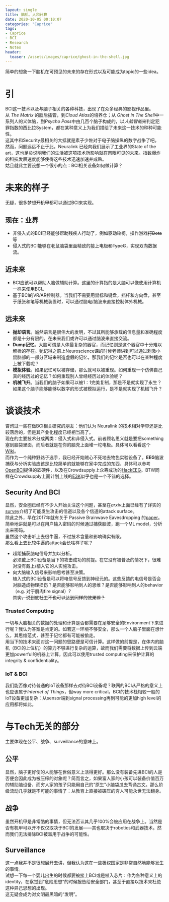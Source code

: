 ```yaml
---
layout: single
title: 脑机、人和计算
date: 2020-10-05 00:10:07
categories: "Caprice"
tags:
- Caprice
- BCI
- Research
- Notes
header:
  teaser: /assets/images/caprice/ghost-in-the-shell.jpg
---
```


简单的想象一下脑机在可预见的未来的存在形式以及可能成为topic的一些idea。

# 引

BCI这一技术以及与脑子相关的各种科技，出现了在众多经典的影视作品里。  
从 *The Matrix* 的脑后插管，到*Cloud Atlas*的培养仓；从 *Ghost in The Shell*中一系列人的义体脑，到*Psycho Pass*中由几百个脑子构成的，以*人脑智能*来判定犯罪指数的西比拉System，都在某种意义上为我们描绘了未来这一技术的种种可能性。  
这其中和Security最相关的大抵就是素子少佐对于电子脑操纵的数字战争了吧。  
然而，问题远远不止于此。Neuralink 已经向我们展示了工业界的State of the art，这也足矣说明我们的生活被这项技术所影响就在肉眼可见的未来。指数爆炸的科技发展速度能够使得这些技术迅速加速并成熟。  
姑且就此主要设想一个很小的点：BCI相关设备如何做计算？

# 未来的样子

无疑，很多梦想~~开机甲~~都可以通过BCI来实现。

## 现在：业界

- 非侵入式的BCI已经能够帮助残疾人行动了，例如驱动轮椅，操作游戏~~打Dota~~等
- 侵入式的BCI能够在老鼠脑袋里面精致的接上电极~~和TypeC~~，实现双向数据流。

## 近未来

- BCI应该可以帮助人脑做辅助计算。这里的计算指的是大脑可以像使用计算机一样来使用BCI。
- 基于BCI的VR/AR控制器。当我们不需要用鼠标和键盘，挡杆和方向盘，甚至于纸张和笔等机械装置时，可以通过脑电/脑波来直接控制体外机械。

## 远未来

- **抛却语言**。诚然语言是很伟大的发明，不过其所能够承载的信息量和准确程度都是十分有限的。在未来我们或许可以通过脑波来直接交流。
- **Dump记忆**。大脑可谓是人体最复杂的器官，而记忆则是这个器官中十分难以解析的存在。犹记得之前上Neuroscience课的时候老师讲到可以通过刺激小鼠脑部的一部分区域来制造虚假的记忆，那我们的记忆是否也可以在某种程度上被下载呢？
- **模拟体验**。如果记忆可以被存储，那么就可以被重现。如何重现一个仿佛自己真的经历过的记忆？如何重现别人曾经经历过的体验呢？
- **机械飞升**。当我们的脑子如果可以被1：1完美复制，那是不是就实现了永生？如果这个脑子能够能够以数字的形式被模拟运行，是不是就实现了机械飞升？

# 谈谈技术

咨询过一些在做BCI相关研究的朋友：他们认为 Neuralink 的技术相对学界还是比较落后的，但是其产业化程度已经相当高了。  
现在的主要技术分成两类：侵入式和非侵入式。前者顾名思义就是要把something塞到脑袋里面，而后者就是在你的脑壳上面堆一坨电极。具体可以看看这个[Wiki](https://zh.wikipedia.org/wiki/%E8%84%91%E6%9C%BA%E6%8E%A5%E5%8F%A3)。  
而作为一个纯种野路子选手，我已经开始贼心不死地去物色实验设备了。**EEG**脑波捕获与分析实验应该是比较简单的就能够在家中完成的东西，具体可以参考[OpenBCI](https://openbci.com/)提供的软硬件，以及在Crowdsupply上众筹成功的[HackEEG](https://www.crowdsupply.com/starcat/hackeeg)。BTW同样在Crowdsupply上面计划上线的[E3K](https://www.crowdsupply.com/wallysci/e3k)似乎也是一个不错的选择。  

## Security And BCI

显然，安全圈已经有不少人开始关注这个问题，甚至在*arxiv*上面已经有了详实的[survey](https://arxiv.org/abs/1908.03536)介绍了可能发生攻击的信道以及各个信道的attack surface。  
除此之外，早在2017年就有关于 Passive Brainwave Eavesdropping 的[paper](https://link.springer.com/chapter/10.1007/978-3-319-70972-7_12)。简单地讲就是可以在用户输入密码的时候通过捕获脑波，跑一个ML model，分析出来密码。  
虽然这个攻击听上去很牛逼，不过技术含量和影响确实有限。  
那么看上去比较牛逼的attack会长啥样子呢？

- 超距捕获脑电信号并加以分析。  
  必须戴上BCI设备是当下的攻击成功的前提。在它没有被普及的情况下，很难对没有戴上/植入它的人实施攻击。
- 向大脑输入信号来影响思考甚至决策。  
  植入式的BCI设备是可以将电信号反馈到神经元的。这些反馈的电信号是否会对脑造成物理损伤？是否能够影响到人的思维？是否能够影响到人的behavior（e.g. 对于肌肉fire signal）?  
  ~~其实，说到底社工不也可以达到同样的效果嘛？~~  

### Trusted Computing

一切与大脑相关的数据的处理和计算是否都需要在足够安全的Environment下来进行呢？我认为答案是肯定的。如若这一环境不够安全，那么一个人脑子里面在想什么，其思维范式，甚至于记忆都有可能被偷走。  
用当下的技术来面对这一问题的思路便是可信计算。这样做的前提是，在体内的脑机（BCI的上位机）的算力不够进行复杂的运算，故而我们需要将数据上传到云端更加powerful的机器上计算，因此可以使用trusted computing来保护计算的integrity & confidentiality。

### IoT & BCI

我们能否像对待普通的IoT设备那样去对待BCI设备呢？联网的BCI从严格的意义上也应该属于*Internet of Things*，但way more critical。BCI的技术栈相较一般的IoT设备更加复杂：从sensor端到signal processing再到可能的更加high level的应用都将如此。

# 与Tech无关的部分

主要体现在公平、战争、surveillance的意味上。

## 公平

显然，脑子更好使的人能够在世俗意义上活得更好。那么没有装备先进BCI的人是否便会因此成为被压榨的对象呢？简而言之，如果富人家的小孩可以装备价值百万的辅助脑设备，而穷人家的孩子只能用自己的“原生”小脑袋瓜去背诵古文。那么阶级流动几乎就是不可能的事情了：从教育上直接被碾压的穷人可能永世无法翻身。  

## 战争

虽然开机甲是非常酷的事情，但无法否认其几乎100%会被应用在战争上。当然是否有机甲可以开不仅仅取决于BCI的发展——其也取决于robotics和武器技术。然而我们无法排除BCI被滥用于战争的可能性。

## Surveillance

这一点我并不是很想展开去讲，但我认为这在一些极权国家是非常自然地能够发生的事情。  
试想一下每一个婴儿出生的时候都要被接上BCI或是植入芯片：作为各种意义上的identity，在察觉到“危险思想”的时候报告给安全部门，甚至于直接以技术来杜绝这种异己思想的出现。  
这无疑会成为对文明最黑暗的“发明”。